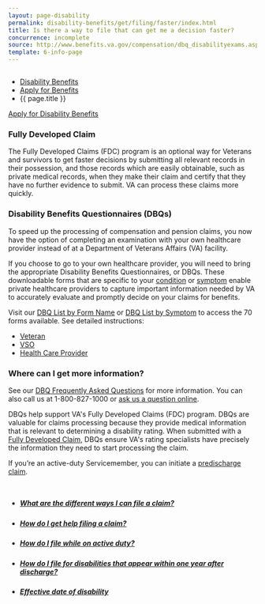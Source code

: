 ```yaml
---
layout: page-disability
permalink: disability-benefits/get/filing/faster/index.html
title: Is there a way to file that can get me a decision faster?
concurrence: incomplete
source: http://www.benefits.va.gov/compensation/dbq_disabilityexams.asp
template: 6-info-page
---
```


<div class="splash" markdown="0">
<div class="row" markdown="0">
<div class="small-12 columns" markdown="0">

<ul class="breadcrumbs" role="menubar" aria-label="Primary">
<li class="parent"><a href="{{ site.url }}/disability-benefits/">Disability Benefits</a></li>
<li class="parent"><a href="{{ site.url }}/disability-benefits/get/">Apply for Benefits</a></li>
<li class="active">{{ page.title }}</li>
</ul>

</div>
</div>
</div>

<div class="main" role="main" markdown="0">
<div class="action-bar">
  <div class="row">
    <div class="small-12 columns">
      <a class="usa-button-primary" href="{{ site.url}}/disability-benefits/get/">Apply for Disability Benefits</a>
    </div>
  </div>  
</div>

<div class="section one" markdown="0">
<div class="primary" markdown="0">
<div class="row" markdown="0">
<div class="small-12 columns">


<div markdown="1">

### Fully Developed Claim

The Fully Developed Claims (FDC) program is an optional way for Veterans and survivors to get faster decisions by submitting all relevant records in their possession, and those records which are easily obtainable, such as private medical records, when they make their claim and certify that they have no further evidence to submit. VA can process these claims more quickly.

### Disability Benefits Questionnaires (DBQs)

To speed up the processing of compensation and pension claims, you now have the option of completing an examination with your own healthcare provider instead of at a Department of Veterans Affairs (VA) facility.  

If you choose to go to your own healthcare provider, you will need to bring the appropriate Disability Benefits Questionnaires, or DBQs. These downloadable forms that are specific to your [condition](http://www.benefits.va.gov/COMPENSATION/dbq_ListByDBQFormName.asp) or [symptom](http://www.benefits.va.gov/COMPENSATION/dbq_ListBySymptom.asp) enable private healthcare providers to capture important information needed by VA to accurately evaluate and promptly decide on your claims for benefits.

Visit our [DBQ List by Form Name](http://www.benefits.va.gov/COMPENSATION/dbq_ListByDBQFormName.asp) or [DBQ List by Symptom](http://www.benefits.va.gov/COMPENSATION/dbq_ListBySymptom.asp) to access the 70 forms available. See detailed instructions:

-	[Veteran](http://www.benefits.va.gov/compensation/dbq_veteraninstruct.asp)
-	[VSO](http://www.benefits.va.gov/compensation/dbq_vsoinstruct.asp)
-	[Health Care Provider](http://www.benefits.va.gov/compensation/dbq_providerinstruct.asp )


### Where can I get more information?

See our [DBQ Frequently Asked Questions](http://www.benefits.va.gov/COMPENSATION/dbq_FAQS.asp) for more information. You can also call us at 1-800-827-1000 or [ask us a question online](https://iris.custhelp.com/app/ask/session/L3RpbWUvMTMyMzEwMDk5My9zaWQvM0htaElRS2s%3D).

DBQs help support VA's Fully Developed Claims (FDC) program. DBQs are valuable for claims processing because they provide medical information that is relevant to determining a disability rating. When submitted with a [Fully Developed Claim](http://benefits.va.gov/transformation/fastclaims/), DBQs ensure VA's rating specialists have precisely the information they need to start processing the claim.

If you’re an active-duty Servicemember, you can initiate a [predischarge claim](/disability-benefits/get/filing/active-duty/).

</div>

</div>
</div>
</div>

</div>

<div class="navigation">
  <div class="row">
    <div class="small-12 columns">
      <ul class="small-block-grid-1 medium-block-grid-3 cards small">
        <li>
          <a href="{{ site.url }}/disability-benefits/get/filing/ways/">
            <h5>What are the different ways I can file a claim?</h5>
          </a>
        </li>
        <li>
          <a href="{{ site.url }}/disability-benefits/get/filing/help/">
            <h5>How do I get help filing a claim?</h5>
          </a>
        </li>
        <li>
          <a href="{{ site.url }}/disability-benefits/get/filing/active-duty/">
            <h5>How do I file while on active duty?</h5>
          </a>
        </li>
        <li>
          <a href="{{ site.url }}/disability-benefits/get/filing/one-year/">
            <h5>How do I file for disabilities that appear within one year after discharge?</h5>
          </a>
        </li>
        <li>
          <a href="{{ site.url }}/disability-benefits/claims-process/date/">
          <h5>Effective date of disability</h5>
          <span></span>
          </a>
        </li>
      </ul>
    </div>
  </div>
</div>
